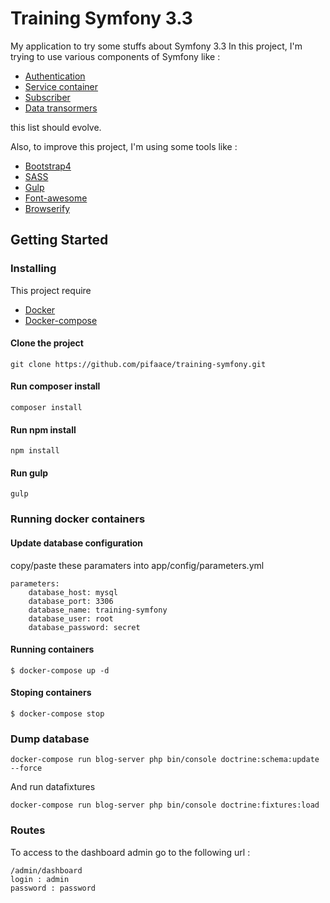 # Training Symfony 3.3

My application to try some stuffs about Symfony 3.3
In this project, I'm trying to use various components of Symfony like :
* [Authentication](https://symfony.com/doc/current/security.html)
* [Service container](http://symfony.com/doc/current/service_container.html)
* [Subscriber](http://symfony.com/doc/current/doctrine/event_listeners_subscribers.html)
* [Data transormers](https://symfony.com/doc/current/form/data_transformers.html)

this list should evolve.

Also, to improve this project, I'm using some tools like :
* [Bootstrap4](https://getbootstrap.com/docs/4.0/getting-started/introduction/)
* [SASS](http://sass-lang.com/documentation/file.SASS_REFERENCE.html)
* [Gulp](https://github.com/gulpjs/gulp/blob/master/docs/API.md)
* [Font-awesome](http://fontawesome.io/)
* [Browserify](http://browserify.org/)


## Getting Started

### Installing

This project require 
* [Docker](https://docs.docker.com/)
* [Docker-compose](https://docs.docker.com/compose/)

#### Clone the project
```
git clone https://github.com/pifaace/training-symfony.git
```

#### Run composer install
```
composer install
```

#### Run npm install
```
npm install
```

#### Run gulp
```
gulp
```

### Running docker containers

#### Update database configuration
copy/paste these paramaters into app/config/parameters.yml
```
parameters:
    database_host: mysql
    database_port: 3306
    database_name: training-symfony
    database_user: root
    database_password: secret
```

#### Running containers
```
$ docker-compose up -d
```

#### Stoping containers
```
$ docker-compose stop
```

### Dump database

```
docker-compose run blog-server php bin/console doctrine:schema:update --force
```

And run datafixtures

```
docker-compose run blog-server php bin/console doctrine:fixtures:load
```

### Routes
To access to the dashboard admin go to the following url :
```
/admin/dashboard
login : admin
password : password
```
